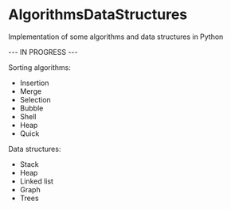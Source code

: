# AlgorithmsDataStructures
Implementation of some algorithms and data structures in Python

--- IN PROGRESS ---

Sorting algorithms:

- Insertion
- Merge
- Selection
- Bubble
- Shell
- Heap
- Quick

Data structures:

- Stack
- Heap
- Linked list
- Graph
- Trees
